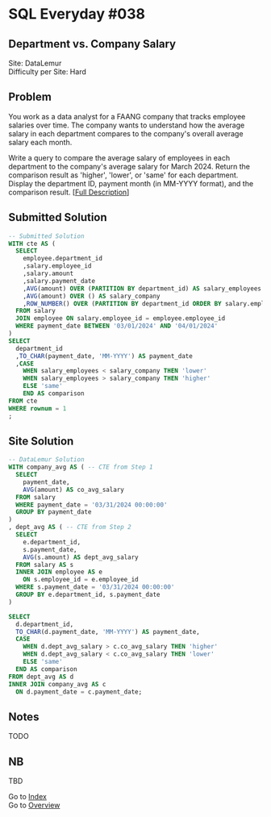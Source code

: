 # SQL Everyday \#038

## Department vs. Company Salary

Site: DataLemur\
Difficulty per Site: Hard

## Problem

You work as a data analyst for a FAANG company that tracks employee salaries over time. The company wants to understand how the average salary in each department compares to the company's overall average salary each month.

Write a query to compare the average salary of employees in each department to the company's average salary for March 2024. Return the comparison result as 'higher', 'lower', or 'same' for each department. Display the department ID, payment month (in MM-YYYY format), and the comparison result. [[Full Description](https://datalemur.com/questions/sql-department-company-salary-comparison)]

## Submitted Solution

```sql
-- Submitted Solution
WITH cte AS (
  SELECT 
    employee.department_id
    ,salary.employee_id
    ,salary.amount
    ,salary.payment_date
    ,AVG(amount) OVER (PARTITION BY department_id) AS salary_employees
    ,AVG(amount) OVER () AS salary_company
    ,ROW_NUMBER() OVER (PARTITION BY department_id ORDER BY salary.employee_id ASC) AS rownum
  FROM salary
  JOIN employee ON salary.employee_id = employee.employee_id
  WHERE payment_date BETWEEN '03/01/2024' AND '04/01/2024'
)
SELECT
  department_id
  ,TO_CHAR(payment_date, 'MM-YYYY') AS payment_date
  ,CASE 
    WHEN salary_employees < salary_company THEN 'lower'
    WHEN salary_employees > salary_company THEN 'higher'
    ELSE 'same'
    END AS comparison
FROM cte
WHERE rownum = 1
;
```

## Site Solution

```sql
-- DataLemur Solution 
WITH company_avg AS ( -- CTE from Step 1
  SELECT 
    payment_date,
    AVG(amount) AS co_avg_salary
  FROM salary
  WHERE payment_date = '03/31/2024 00:00:00'
  GROUP BY payment_date
)
, dept_avg AS ( -- CTE from Step 2
  SELECT
    e.department_id,
    s.payment_date,
    AVG(s.amount) AS dept_avg_salary
  FROM salary AS s
  INNER JOIN employee AS e
    ON s.employee_id = e.employee_id
  WHERE s.payment_date = '03/31/2024 00:00:00'
  GROUP BY e.department_id, s.payment_date
)

SELECT
  d.department_id,
  TO_CHAR(d.payment_date, 'MM-YYYY') AS payment_date,
  CASE  
    WHEN d.dept_avg_salary > c.co_avg_salary THEN 'higher'
    WHEN d.dept_avg_salary < c.co_avg_salary THEN 'lower'
    ELSE 'same'
  END AS comparison
FROM dept_avg AS d
INNER JOIN company_avg AS c
  ON d.payment_date = c.payment_date;
```

## Notes

TODO

## NB

TBD

Go to [Index](../?tab=readme-ov-file#index)\
Go to [Overview](../?tab=readme-ov-file)
